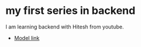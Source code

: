 # my first series in backend

I am learning backend with Hitesh from youtube.

- [Model link](https://app.eraser.io/workspace/knWdymoyzChHMSG0ubGb?origin=share)